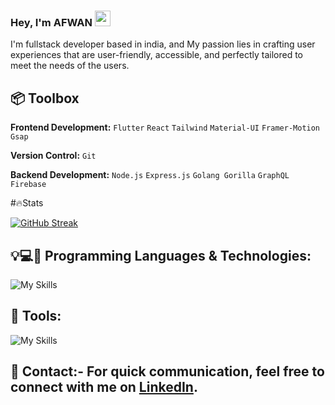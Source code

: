 <!-- I am a (Cross-Platform Developer) && (Software Engineer Student), -->
### Hey, I'm AFWAN <img src="https://media.giphy.com/media/hvRJCLFzcasrR4ia7z/giphy.gif" height="25px" width="25px">    

I'm fullstack developer based in india, and My passion lies in crafting user experiences that are user-friendly, accessible, and perfectly tailored to meet the needs of the users. 

## 📦 Toolbox
**Frontend Development:** `Flutter` `React` `Tailwind` `Material-UI` `Framer-Motion` `Gsap`

**Version Control:** `Git`

**Backend Development:** `Node.js` `Express.js` `Golang Gorilla` `GraphQL` `Firebase` 

#🔥Stats 

[![GitHub Streak](https://streak-stats.demolab.com?user=MohdAfwan&theme=dark&hide_border=true&border_radius=8.8&date_format=%5BY.%5Dn.j)]()

## 💡💻📝 Programming Languages & Technologies:
![My Skills](https://skillicons.dev/icons?i=cpp,flutter,js,html,css,sass,tailwind,dart,materialui,expressjs,mongodb,react,nodejs,)
## 🔧 Tools:
![My Skills](https://skillicons.dev/icons?i=postman,github,git,linux,vite,vscode,figma,mongoose)
<!-- - 🖥️  [S.E.E.M.E](http://devafwan.tech)☜ -->
## 📱 Contact:- For quick communication, feel free to connect with me on [LinkedIn](https://www.linkedin.com/in/shaikhafwan/).

